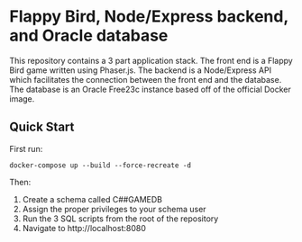# Flappy Bird, Node/Express backend, and Oracle database
This repository contains a 3 part application stack. The front end is a Flappy Bird game written using Phaser.js. The backend is a Node/Express API which facilitates the connection between the front end and the database. The database is an Oracle Free23c instance based off of the official Docker image.
## Quick Start
First run:
```
docker-compose up --build --force-recreate -d
```
Then:
1. Create a schema called C##GAMEDB
2. Assign the proper privileges to your schema user
3. Run the 3 SQL scripts from the root of the repository
4. Navigate to http://localhost:8080
